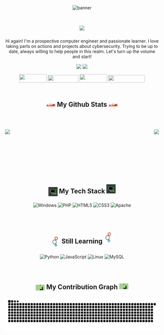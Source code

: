 <div align="center">
 <img align="center" alt="banner" src="banner.gif" width="1600" height="420">
 <h1> <img align="center" src="https://readme-typing-svg.demolab.com/?lines=Your+friendly+cyber+security+enthusiast.+Follow+me+for+more+projects!&center=true&vCenter=true&duration=8500&size=40&color=4b8dda&width=2000&heigh=60"></h1>
 <p>Hi again! I'm a prospective computer engineer and passionate learner. I love taking parts on actions and projects about cybersecurity. Trying to be up to date, always willing to help people in this realm. Let's turn up the volume and start! </p>

<img align="center" src="https://komarev.com/ghpvc/?username=EfeVaroll">
<img align="center" src="https://stackoverflow-badge.herokuapp.com/api/StackOverflowBadge/13841571">
<br></br>
<a href="https://github.com/EfeVaroll">
<img width="90" height="28" src="https://img.shields.io/badge/GitHub-100000?style=for-the-badge&logo=github&logoColor=white"></a>   
<a href="https://www.linkedin.com/in/efevarolbedelcigil/">
<img width="100" height="25" src="https://img.shields.io/badge/LinkedIn-0077B5?style=for-the-badge&logo=linkedin&logoColor=white"></a> 
<a href="https://dev.to/efevaroll">   
<img width="90" height="28" src="https://img.shields.io/badge/dev.to-0A0A0A?style=for-the-badge&logo=dev.to&logoColor=white"></a>
<a href="https://stackoverflow.com/users/13841571/efe-varol">   
<img width="120" height="25" src="https://img.shields.io/badge/-Stackoverflow-FE7A16?style=for-the-badge&logo=stack-overflow&logoColor=white"></a> <br></br>

<h2> <p><img src="chart.gif" width="30" height="30">   My Github Stats   <img src="chart.gif" width="30" height="30"></p></h2>
<br></br>
<div class="stats">
<img class="stats" align="left" src="https://github-readme-stats.vercel.app/api?username=EfeVaroll&theme=github_dark&hide=contribs,issues&show_icons=true">
<img class="stats" align="right" src="https://github-readme-stats.vercel.app/api/top-langs/?username=EfeVaroll&theme=github_dark">
<p></p>
<br></br></div>

<br></br><br></br><br></br>
<h2><p><img align="center" src="stack.gif" width="30" height="30">   My Tech Stack   <img src="stack.gif" width="30" height="30"></p></h2>

![Windows](https://img.shields.io/badge/Windows-0078D6?style=for-the-badge&logo=windows&logoColor=white)
![PHP](https://img.shields.io/badge/php-%23777BB4.svg?style=for-the-badge&logo=php&logoColor=white)
![HTML5](https://img.shields.io/badge/html5-%23E34F26.svg?style=for-the-badge&logo=html5&logoColor=white)
![CSS3](https://img.shields.io/badge/css3-%231572B6.svg?style=for-the-badge&logo=css3&logoColor=white)
![Apache](https://img.shields.io/badge/apache-%23D42029.svg?style=for-the-badge&logo=apache&logoColor=white)

<br></br>

<h2><p><img align="center" src="gears.gif" width="30" height="40">   Still Learning   <img src="gears.gif" width="30" height="40"></p></h2>

![Python](https://img.shields.io/badge/python-3670A0?style=for-the-badge&logo=python&logoColor=ffdd54)
![JavaScript](https://img.shields.io/badge/javascript-%23323330.svg?style=for-the-badge&logo=javascript&logoColor=%23F7DF1E)
![Linux](https://img.shields.io/badge/Linux-FCC624?style=for-the-badge&logo=linux&logoColor=black)
![MySQL](https://img.shields.io/badge/mysql-%2300f.svg?style=for-the-badge&logo=mysql&logoColor=white)

<br></br>

<h2><p><img align="center" src="snake.gif" width="30" height="19">   My Contribution Graph   <img src="snake.gif" width="30" height="19"></p></h2>
<img align="center" src="https://github.com/EfeVaroll/EfeVaroll/blob/output/github-contribution-grid-snake.svg">
</div>
</div>



